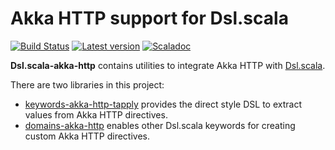 # Akka HTTP support for Dsl.scala

[![Build Status](https://travis-ci.org/ThoughtWorksInc/Dsl.scala-akka-http.svg?branch=master)](https://travis-ci.org/ThoughtWorksInc/Dsl.scala-akka-http)
[![Latest version](https://index.scala-lang.org/ThoughtWorksInc/Dsl.scala-akka-http/latest.svg)](https://index.scala-lang.org/ThoughtWorksInc/Dsl.scala-akka-http)
[![Scaladoc](https://javadoc.io/badge/com.thoughtworks.dsl/keywords-akka-http-tapply_2.12.svg?label=scaladoc)](https://javadoc.io/page/com.thoughtworks.dsl/keywords-akka-http-tapply_2.12/latest/com/thoughtworks/dsl/keywords/akka/http/TApply.html)

**Dsl.scala-akka-http** contains utilities to integrate Akka HTTP with [Dsl.scala](https://github.com/ThoughtWorksInc/Dsl.scala).

There are two libraries in this project:

* [keywords-akka-http-tapply](https://javadoc.io/page/com.thoughtworks.dsl/keywords-akka-http-tapply_2.12/latest/com/thoughtworks/dsl/keywords/akka/http/TApply.html) provides the direct style DSL to extract values from Akka HTTP directives.
* [domains-akka-http](https://javadoc.io/page/com.thoughtworks.dsl/domains-akka-http_2.12/latest/com/thoughtworks/dsl/domains/akka/http$.html) enables other Dsl.scala keywords for creating custom Akka HTTP directives.
